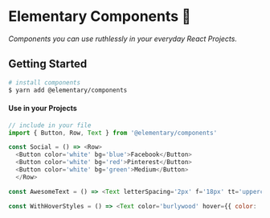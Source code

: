 # Elementary Components 🦅

_Components you can use ruthlessly in your everyday React Projects._

## Getting Started

```bash
# install components
$ yarn add @elementary/components
```

#### Use in your Projects

```js
// include in your file
import { Button, Row, Text } from '@elementary/components'

const Social = () => <Row>
  <Button color='white' bg='blue'>Facebook</Button>
  <Button color='white' bg='red'>Pinterest</Button>
  <Button color='white' bg='green'>Medium</Button>
  </Row>

const AwesomeText = () => <Text letterSpacing='2px' f='18px' tt='uppercase'>Awesome</Text>

const WithHoverStyles = () => <Text color='burlywood' hover={{ color: 'cadetblue', letterSpacing: '22px' }}>Hover Me!</Text>)
```
